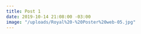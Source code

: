 ```yaml
---
title: Post 1
date: 2019-10-14 21:08:00 -03:00
image: "/uploads/Royal%20-%20Poster%20web-05.jpg"
---
```


